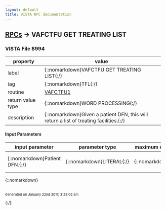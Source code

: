 ```yaml
---
layout: default
title: VISTA RPC documentation
---
```




## [RPCs](TableOfContent.md) &#8594; VAFCTFU GET TREATING LIST 



### VISTA File 8994 


 property | value 
--- | --- 
 label | {::nomarkdown}VAFCTFU GET TREATING LIST{:/}
 tag | {::nomarkdown}TFL{:/}
 routine | [VAFCTFU1](http://code.osehra.org/dox/Routine_VAFCTFU1_source.html)
 return value type | {::nomarkdown}WORD PROCESSING{:/}
 description | {::nomarkdown}Given a patient DFN, this will return a list of treating facilities.{:/}

#### Input Parameters

| input parameter | parameter type | maximum data length | required | description | 
| --- | --- | --- | --- | --- | 
| {::nomarkdown}Patient DFN.{:/} | {::nomarkdown}LITERAL{:/} | {::nomarkdown}255{:/} | {::nomarkdown}true{:/} | {::nomarkdown}Patient DFN from PATIENT file (#2).{:/} | 

{::nomarkdown} <br/><br/><p style="font-size: 11px">Generated on January 22nd 2017, 3:23:02 am</p>{:/}